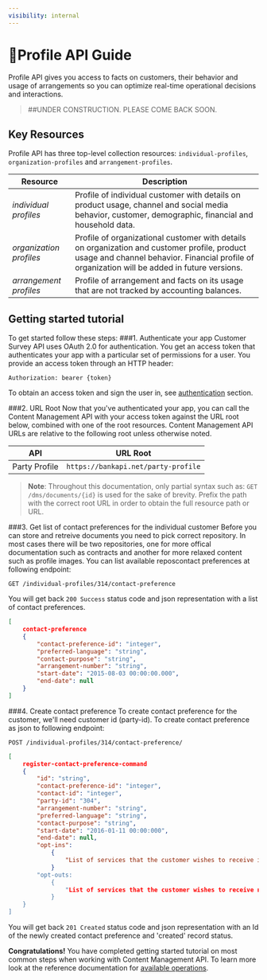 ```yaml
---
visibility: internal
---
```


<span class="icon"></span>Profile API Guide
=========================
Profile API gives you access to facts on customers, their behavior and usage of arrangements so you can optimize real-time operational decisions and interactions.

> ##UNDER CONSTRUCTION. PLEASE COME BACK SOON.

Key Resources
-------------
Profile API has three top-level collection resources: `individual-profiles`, `organization-profiles` and `arrangement-profiles`.

Resource						| Description
------------------------------- |------------------------------------
*individual profiles*			| Profile of individual customer with details on product usage, channel and social media behavior, customer, demographic, financial and household data.
*organization profiles*		| Profile of organizational customer with details on organization and customer profile, product usage and channel behavior. Financial profile of organization will be added in future versions.
*arrangement profiles*		| Profile of arrangement and facts on its usage that are not tracked by accounting balances.


Getting started tutorial
---------------
To get started follow these steps:
###1. Authenticate your app
Customer Survey API uses OAuth 2.0 for authentication. You get an access token that authenticates your app with a particular set of permissions for a user. You provide an access token through an HTTP header:
```
Authorization: bearer {token}
```
To obtain an access token and sign the user in, see [authentication]() section.

###2. URL Root
Now that you've authenticated your app, you can call the Content Management API with your access token against the URL root below, combined with one of the root resources.  Content Management API URLs are relative to the following root unless otherwise noted.

API | URL Root
--------|---------
Party Profile | `https://bankapi.net/party-profile`

> **Note**: Throughout this documentation, only partial syntax such as: 
`GET /dms/documents/{id}` is used for the sake of brevity. 
Prefix the path with the correct root URL in order to obtain the full resource path or URL.

###3. Get list of contact preferences for the individual customer
Before you can store and retreive documents you need to pick correct repository. In most cases there will be two repositories, one for more offical documentation such as contracts and another for more relaxed content such as profile images.
You can list available reposcontact preferences at following endpoint:
```
GET /individual-profiles/314/contact-preference
```
You will get back `200 Success` status code and json representation with a list of contact preferences.
```json
[
	contact-preference
	{
		"contact-preference-id": "integer",
		"preferred-language": "string",
		"contact-purpose": "string", 
		"arrangement-number": "string", 
		"start-date": "2015-08-03 00:00:00.000",
		"end-date": null
	}
]
```


###4. Create contact preference
To create contact preference for the customer, we'll need customer id (party-id). To create contact preference as json to following endpoint:

```
POST /individual-profiles/314/contact-preference/

```

```json
[
	register-contact-preference-command
	{
		"id": "string",
		"contact-preference-id": "integer",
		"contact-id": "integer",
		"party-id": "304",
		"arrangement-number": "string",
		"preferred-language": "string",
		"contact-purpose": "string",
		"start-date": "2016-01-11 00:00:000",
		"end-date": null,
		"opt-ins":
			{
				"List of services that the customer wishes to receive informations": "string"
			}
		"opt-outs:
			{
				"List of services that the customer wishes to receive no further informations": "string"
			}
	}
] 
```
You will get back `201 Created` status code and json representation with an Id of the newly created contact preference and 'created' record status.


**Congratulations!** You have completed getting started tutorial on most common steps when working with Content Management API. To learn more look at the reference documentation for [available operations](swagger-ui).